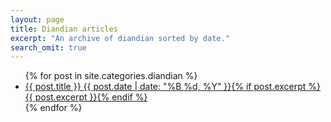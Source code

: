 ```yaml
---
layout: page
title: Diandian articles
excerpt: "An archive of diandian sorted by date."
search_omit: true
---
```


<ul class="post-list">
{% for post in site.categories.diandian %} 
  <li><article><a href="{{ site.url }}{{ post.url }}">{{ post.title }} <span class="entry-date"><time datetime="{{ post.date | date_to_xmlschema }}">{{ post.date | date: "%B %d, %Y" }}</time></span>{% if post.excerpt %} <span class="excerpt">{{ post.excerpt }}</span>{% endif %}</a></article></li>
{% endfor %}
</ul>
